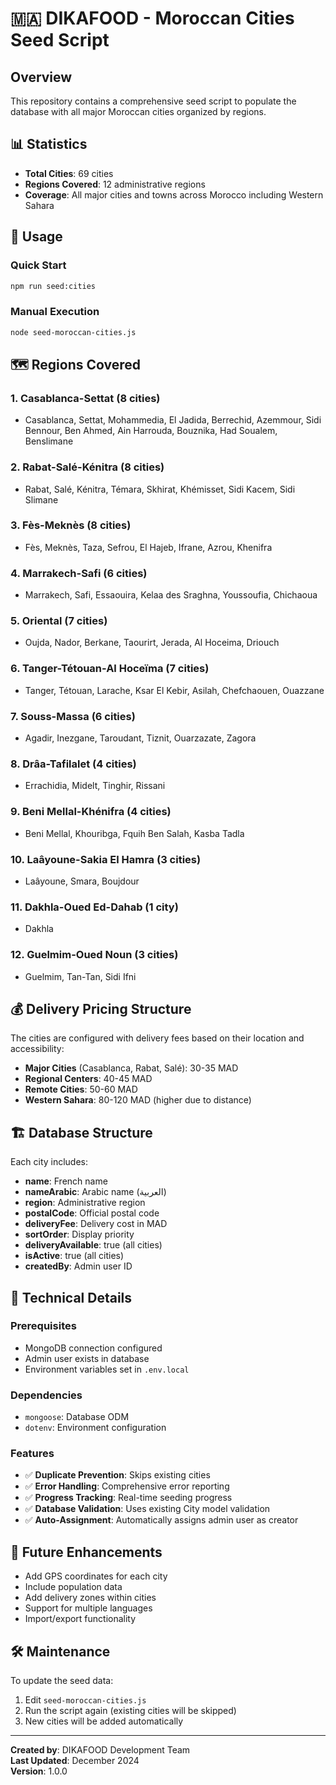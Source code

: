 # 🇲🇦 DIKAFOOD - Moroccan Cities Seed Script

## Overview
This repository contains a comprehensive seed script to populate the database with all major Moroccan cities organized by regions.

## 📊 Statistics
- **Total Cities**: 69 cities
- **Regions Covered**: 12 administrative regions
- **Coverage**: All major cities and towns across Morocco including Western Sahara

## 🚀 Usage

### Quick Start
```bash
npm run seed:cities
```

### Manual Execution
```bash
node seed-moroccan-cities.js
```

## 🗺️ Regions Covered

### 1. **Casablanca-Settat** (8 cities)
- Casablanca, Settat, Mohammedia, El Jadida, Berrechid, Azemmour, Sidi Bennour, Ben Ahmed, Ain Harrouda, Bouznika, Had Soualem, Benslimane

### 2. **Rabat-Salé-Kénitra** (8 cities)
- Rabat, Salé, Kénitra, Témara, Skhirat, Khémisset, Sidi Kacem, Sidi Slimane

### 3. **Fès-Meknès** (8 cities)
- Fès, Meknès, Taza, Sefrou, El Hajeb, Ifrane, Azrou, Khenifra

### 4. **Marrakech-Safi** (6 cities)
- Marrakech, Safi, Essaouira, Kelaa des Sraghna, Youssoufia, Chichaoua

### 5. **Oriental** (7 cities)
- Oujda, Nador, Berkane, Taourirt, Jerada, Al Hoceima, Driouch

### 6. **Tanger-Tétouan-Al Hoceïma** (7 cities)
- Tanger, Tétouan, Larache, Ksar El Kebir, Asilah, Chefchaouen, Ouazzane

### 7. **Souss-Massa** (6 cities)
- Agadir, Inezgane, Taroudant, Tiznit, Ouarzazate, Zagora

### 8. **Drâa-Tafilalet** (4 cities)
- Errachidia, Midelt, Tinghir, Rissani

### 9. **Beni Mellal-Khénifra** (4 cities)
- Beni Mellal, Khouribga, Fquih Ben Salah, Kasba Tadla

### 10. **Laâyoune-Sakia El Hamra** (3 cities)
- Laâyoune, Smara, Boujdour

### 11. **Dakhla-Oued Ed-Dahab** (1 city)
- Dakhla

### 12. **Guelmim-Oued Noun** (3 cities)
- Guelmim, Tan-Tan, Sidi Ifni

## 💰 Delivery Pricing Structure

The cities are configured with delivery fees based on their location and accessibility:

- **Major Cities** (Casablanca, Rabat, Salé): 30-35 MAD
- **Regional Centers**: 40-45 MAD
- **Remote Cities**: 50-60 MAD
- **Western Sahara**: 80-120 MAD (higher due to distance)

## 🏗️ Database Structure

Each city includes:
- **name**: French name
- **nameArabic**: Arabic name (العربية)
- **region**: Administrative region
- **postalCode**: Official postal code
- **deliveryFee**: Delivery cost in MAD
- **sortOrder**: Display priority
- **deliveryAvailable**: true (all cities)
- **isActive**: true (all cities)
- **createdBy**: Admin user ID

## 🔧 Technical Details

### Prerequisites
- MongoDB connection configured
- Admin user exists in database
- Environment variables set in `.env.local`

### Dependencies
- `mongoose`: Database ODM
- `dotenv`: Environment configuration

### Features
- ✅ **Duplicate Prevention**: Skips existing cities
- ✅ **Error Handling**: Comprehensive error reporting
- ✅ **Progress Tracking**: Real-time seeding progress
- ✅ **Database Validation**: Uses existing City model validation
- ✅ **Auto-Assignment**: Automatically assigns admin user as creator

## 📝 Future Enhancements

- Add GPS coordinates for each city
- Include population data
- Add delivery zones within cities
- Support for multiple languages
- Import/export functionality

## 🛠️ Maintenance

To update the seed data:
1. Edit `seed-moroccan-cities.js`
2. Run the script again (existing cities will be skipped)
3. New cities will be added automatically

---

**Created by**: DIKAFOOD Development Team  
**Last Updated**: December 2024  
**Version**: 1.0.0
